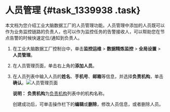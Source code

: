 # 人员管理 {#task_1339938 .task}

本文档为您介绍工业大脑数据工厂的人员管理功能。人员管理中添加的人员既可以作为业务监控链路的负责人，也可以作为监控任务的告警接收人，可以帮助您在节点告警的时候快速定位/通知到负责人。

1.  在工业大脑数据工厂控制台中，单击**监控运维** \> **数据精炼监控** \> **全局设置** \> **人员管理**。
2.  在人员管理页面，单击右上角的**添加人员**。
3.  在人员列表中输入人员的**姓名**、**手机号**、**邮箱**等信息，并选择**负责机构**，单击**确认**。![人员管理页面](http://static-aliyun-doc.oss-cn-hangzhou.aliyuncs.com/assets/img/1068298/156706574052807_zh-CN.png)

 

    **说明：** **负责机构**为[负责机构](cn.zh-CN/数据工厂/监控运维/数据精炼监控/负责机构.md#)列表中的机构名称。

    创建成功后，可单击操作栏下的**编辑**或**删除**，修改人员信息，或者删除人员。


